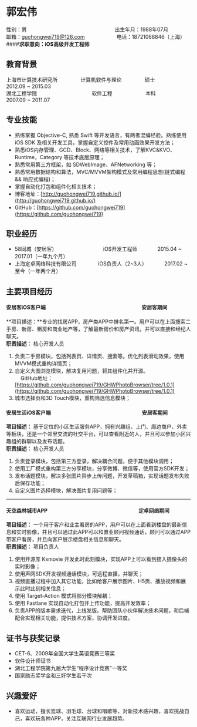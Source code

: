 # 郭宏伟

性别：男 &nbsp; &nbsp; &nbsp; &nbsp; &nbsp; &nbsp; &nbsp; &nbsp; &nbsp; &nbsp; &nbsp; &nbsp; &nbsp; &nbsp; &nbsp; &nbsp; &nbsp; &nbsp; &nbsp; &nbsp; &nbsp; &nbsp; &nbsp; &nbsp; &nbsp; &nbsp; &nbsp; &nbsp; &nbsp; &nbsp; 出生年月：1988年07月  
邮箱：guohongwei719@126.com   &nbsp; &nbsp; &nbsp; &nbsp; &nbsp; &nbsp; &nbsp; &nbsp; &nbsp; &nbsp; &nbsp;电话：18721068846（上海）  
####**求职意向：iOS高级开发工程师**

## 教育背景
上海市计算技术研究所&nbsp; &nbsp; &nbsp; &nbsp; &nbsp; &nbsp; &nbsp; &nbsp; 计算机软件与理论&nbsp; &nbsp; &nbsp; &nbsp; &nbsp; &nbsp; &nbsp; &nbsp; 硕士&nbsp; &nbsp; &nbsp; &nbsp; &nbsp; &nbsp; &nbsp; &nbsp; &nbsp; 2012.09 ~ 2015.03  
湖北工程学院&nbsp; &nbsp; &nbsp; &nbsp; &nbsp; &nbsp; &nbsp; &nbsp; &nbsp; &nbsp; &nbsp; &nbsp; &nbsp; &nbsp; &nbsp; &nbsp; &nbsp; &nbsp; &nbsp; 软件工程&nbsp; &nbsp; &nbsp; &nbsp; &nbsp; &nbsp; &nbsp; &nbsp; &nbsp;&nbsp; &nbsp; &nbsp; 本科&nbsp; &nbsp; &nbsp; &nbsp; &nbsp; &nbsp; &nbsp; &nbsp; &nbsp; 2007.09 ~ 2011.07


## 专业技能

* 熟练掌握 Objective-C, 熟悉 Swift 等开发语言，有两者混编经验。熟练使用 iOS SDK 及相关开发工具，掌握自定义控件及常用动画效果开发方法；
* 熟悉iOS内存管理、GCD、Block、网络等相关技术，了解KVC&KVO、Runtime，Category 等技术底层原理；
* 熟悉常用第三方框架，如 SDWebImage、AFNetworking 等；
* 熟悉常用数据结构和算法，MVC/MVVM架构模式及常用编程思想(链式编程 && 响应式编程)；
* 掌握自动化打包和组件化相关技术；
* 博客地址：[http://guohongwei719.github.io/](http://guohongwei719.github.io/)
* GitHub：[https://github.com/guohongwei719](https://github.com/guohongwei719)

## 职业经历

* 58同城（安居客）&nbsp; &nbsp; &nbsp; &nbsp; &nbsp; &nbsp; &nbsp; &nbsp; &nbsp; &nbsp; &nbsp; &nbsp; &nbsp; &nbsp; &nbsp; &nbsp; iOS开发工程师&nbsp; &nbsp; &nbsp; &nbsp; &nbsp; &nbsp; &nbsp; 2015.04 ~ 2017.01（一年九个月）
* 上海定卓网络科技有限公司 &nbsp; &nbsp; &nbsp; &nbsp; &nbsp; &nbsp; &nbsp; iOS负责人（2~3人）&nbsp; &nbsp; &nbsp; &nbsp; &nbsp; &nbsp; 2017.02 ~ 至今（一年两个月）


## 主要项目经历

#### 安居客iOS客户端 &nbsp; &nbsp; &nbsp; &nbsp; &nbsp; &nbsp; &nbsp; &nbsp; &nbsp; &nbsp; &nbsp; &nbsp; &nbsp; &nbsp; &nbsp; &nbsp; &nbsp; &nbsp; &nbsp; &nbsp; &nbsp; &nbsp; &nbsp; &nbsp; &nbsp; &nbsp; &nbsp; &nbsp; &nbsp; &nbsp; &nbsp; &nbsp; &nbsp; &nbsp; &nbsp; &nbsp; &nbsp; &nbsp; &nbsp; 安居客期间
**项目描述：**专业的找房APP，房产类APP中排名第一。用户可以在上面搜索二手房、新房、租房和商业地产等，了解最新房价和房产资讯，并可以直接和经纪人聊天。  
**职责描述：** 核心开发人员  
1. 负责二手房模块，包括列表页、详情页、搜索等。优化列表滑动效果，使用MVVM模式重构详情页；     
2. 自定义大图浏览模块，解决复用问题，将其组件化并开源。  
&nbsp; &nbsp; GitHub地址：[https://github.com/guohongwei719/GHWPhotoBrowser/tree/1.0.1](https://github.com/guohongwei719/GHWPhotoBrowser/tree/1.0.1)    
3. 城市选择页和3D Touch模块，重构筛选信息模块； 

#### 安居生活iOS客户端 &nbsp; &nbsp; &nbsp; &nbsp; &nbsp; &nbsp; &nbsp; &nbsp; &nbsp; &nbsp; &nbsp; &nbsp; &nbsp; &nbsp; &nbsp; &nbsp; &nbsp; &nbsp; &nbsp; &nbsp; &nbsp; &nbsp; &nbsp; &nbsp; &nbsp; &nbsp; &nbsp; &nbsp; &nbsp; &nbsp; &nbsp; &nbsp; &nbsp; &nbsp; &nbsp; &nbsp; &nbsp; 安居客期间
**项目描述：** 基于定位的小区生活服务APP，拥有兴趣组、上门、周边商户、外卖等板块，还是一个邻里交流的社交平台，可以查看附近的人，并且可以参加小区兴趣组的群聊以及发布话题。  
**职责描述：** 核心开发人员    
1. 负责登录模块，包括第三方登录，解决耦合问题，便于其他模块调用；  
2. 使用工厂模式重构第三方分享模块，分享微博、微信等，使用官方SDK开发；  
3. 发布话题模块，解决多张图片异步上传问题，开发草稿箱，实现话题发布失败后保存功能；  
4. 自定义图片选择模块，解决图片复用问题等；  

---

#### 天空森林城市APP &nbsp; &nbsp; &nbsp; &nbsp; &nbsp; &nbsp; &nbsp; &nbsp; &nbsp; &nbsp; &nbsp; &nbsp; &nbsp; &nbsp; &nbsp; &nbsp; &nbsp; &nbsp; &nbsp; &nbsp; &nbsp; &nbsp; &nbsp; &nbsp; &nbsp; &nbsp; &nbsp; &nbsp; &nbsp; &nbsp; &nbsp; &nbsp; &nbsp; &nbsp; &nbsp; &nbsp; &nbsp; 定卓网络期间
**项目描述：** 一个用于客户和业主看房的APP，用户可以在上面看到楼盘的最新信息和实时影像，并且可以通过此APP可以和置业顾问视频通话，顾问可以通过APP带客户看房，并且向客户展示楼盘相关信息和聊天。    
**职责描述：** 项目负责人    
1. 使用开源库 Kxmovie 开发此时此刻模块，实现APP上可以看到接入摄像头的实时影像；  
2. 使用声网SDK开发视频通话模块，可远程直播，并聊天；  
3. 视频直播过程中加入其它功能，比如给客户展示图片、H5页、播放视频和展示此时此刻相关信息；  
4. 使用 Target-Action 模式将部分模块解耦；  
5. 使用 Fastlane 实现自动化打包并上传功能，提高开发效率；  
6. 负责APP的版本需求迭代，上线发版。帮助团队小伙伴解决技术问题，和后端配合实现相关功能，提供技术方案，协调开发进度。

## 证书与获奖记录

* CET-6、2009年全国大学生英语竞赛三等奖
* 软件设计师证书
* 湖北工程学院第九届大学生“程序设计竞赛”一等奖
* 国家励志奖学金和三好学生若干次

## 兴趣爱好

* 喜欢运动，擅长篮球、羽毛球、台球和唱歌等，对新技术感兴趣，喜欢挑战自己，喜欢玩各种APP，关注互联网行业发展趋势。






































































